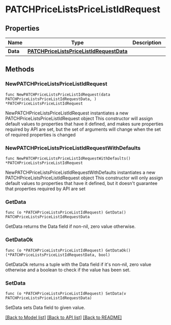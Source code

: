 # PATCHPriceListsPriceListIdRequest

## Properties

Name | Type | Description | Notes
------------ | ------------- | ------------- | -------------
**Data** | [**PATCHPriceListsPriceListIdRequestData**](PATCHPriceListsPriceListIdRequestData.md) |  | 

## Methods

### NewPATCHPriceListsPriceListIdRequest

`func NewPATCHPriceListsPriceListIdRequest(data PATCHPriceListsPriceListIdRequestData, ) *PATCHPriceListsPriceListIdRequest`

NewPATCHPriceListsPriceListIdRequest instantiates a new PATCHPriceListsPriceListIdRequest object
This constructor will assign default values to properties that have it defined,
and makes sure properties required by API are set, but the set of arguments
will change when the set of required properties is changed

### NewPATCHPriceListsPriceListIdRequestWithDefaults

`func NewPATCHPriceListsPriceListIdRequestWithDefaults() *PATCHPriceListsPriceListIdRequest`

NewPATCHPriceListsPriceListIdRequestWithDefaults instantiates a new PATCHPriceListsPriceListIdRequest object
This constructor will only assign default values to properties that have it defined,
but it doesn't guarantee that properties required by API are set

### GetData

`func (o *PATCHPriceListsPriceListIdRequest) GetData() PATCHPriceListsPriceListIdRequestData`

GetData returns the Data field if non-nil, zero value otherwise.

### GetDataOk

`func (o *PATCHPriceListsPriceListIdRequest) GetDataOk() (*PATCHPriceListsPriceListIdRequestData, bool)`

GetDataOk returns a tuple with the Data field if it's non-nil, zero value otherwise
and a boolean to check if the value has been set.

### SetData

`func (o *PATCHPriceListsPriceListIdRequest) SetData(v PATCHPriceListsPriceListIdRequestData)`

SetData sets Data field to given value.



[[Back to Model list]](../README.md#documentation-for-models) [[Back to API list]](../README.md#documentation-for-api-endpoints) [[Back to README]](../README.md)


